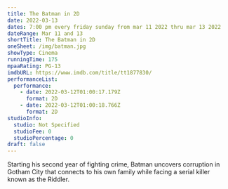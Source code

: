 ```yaml
---
title: The Batman in 2D
date: 2022-03-13
dates: 7:00 pm every friday sunday from mar 11 2022 thru mar 13 2022
dateRange: Mar 11 and 13
shortTitle: The Batman in 2D
oneSheet: /img/batman.jpg
showType: Cinema
runningTime: 175
mpaaRating: PG-13
imdbURL: https://www.imdb.com/title/tt1877830/
performanceList:
  performance:
    - date: 2022-03-12T01:00:17.179Z
      format: 2D
    - date: 2022-03-12T01:00:18.766Z
      format: 2D
studioInfo:
  studio: Not Specified
  studioFee: 0
  studioPercentage: 0
draft: false
---
```

Starting his second year of fighting crime, Batman uncovers corruption in Gotham City that connects to his own family while facing a serial killer known as the Riddler.